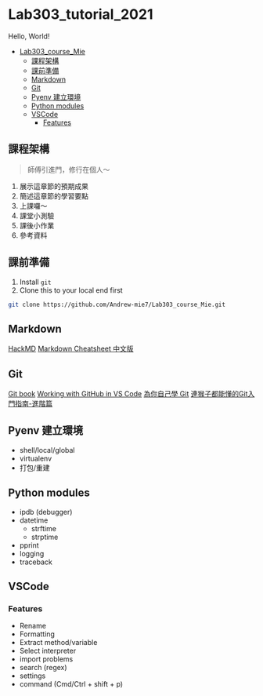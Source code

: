 # Lab303_tutorial_2021
Hello, World!

- [Lab303_course_Mie](#lab303_course_mie)
  - [課程架構](#課程架構)
  - [課前準備](#課前準備)
  - [Markdown](#markdown)
  - [Git](#git)
  - [Pyenv 建立環境](#pyenv-建立環境)
  - [Python modules](#python-modules)
  - [VSCode](#vscode)
    - [Features](#features)

## 課程架構

> 師傅引進門，修行在個人～

1. 展示這章節的預期成果
2. 簡述這章節的學習要點
3. 上課囉～
4. 課堂小測驗
5. 課後小作業
6. 參考資料

## 課前準備

1. Install `git`
2. Clone this to your local end first

```bash
git clone https://github.com/Andrew-mie7/Lab303_course_Mie.git
```

## Markdown

[HackMD](https://hackmd.io)
[Markdown Cheatsheet 中文版](https://bit.ly/mdcheat)

## Git

[Git book](https://git-scm.com/book/zh-tw/v2/%E9%96%8B%E5%A7%8B-%E9%97%9C%E6%96%BC%E7%89%88%E6%9C%AC%E6%8E%A7%E5%88%B6)
[Working with GitHub in VS Code](https://code.visualstudio.com/docs/editor/github)
[為你自己學 Git](https://gitbook.tw/chapters/using-git/init-repository.html)
[連猴子都能懂的Git入門指南-進階篇](https://backlog.com/git-tutorial/tw/stepup/stepup1_1.html)

## Pyenv 建立環境

- shell/local/global
- virtualenv
- 打包/重建

## Python modules

- ipdb (debugger)
- datetime
  - strftime
  - strptime
- pprint
- logging
- traceback

## VSCode

### Features

- Rename
- Formatting
- Extract method/variable
- Select interpreter
- import problems
- search (regex)
- settings
- command (Cmd/Ctrl + shift + p)
